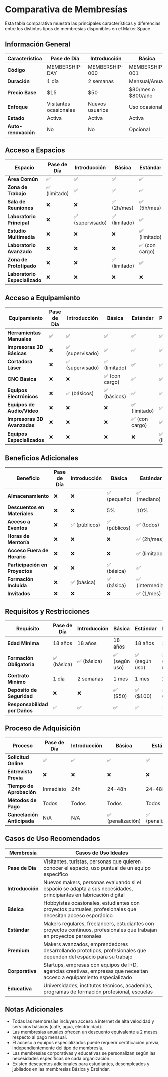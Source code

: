 # Comparativa de Membresías

Esta tabla comparativa muestra las principales características y diferencias entre los distintos tipos de membresías disponibles en el Maker Space.

## Información General

| Característica | Pase de Día | Introducción | Básica | Estándar | Premium | Corporativa | Educativa |
|----------------|-------------|--------------|--------|----------|---------|-------------|-----------|
| **Código** | MEMBERSHIP-DAY | MEMBERSHIP-000 | MEMBERSHIP-001 | MEMBERSHIP-002 | MEMBERSHIP-003 | MEMBERSHIP-004 | MEMBERSHIP-005 |
| **Duración** | 1 día | 2 semanas | Mensual/Anual | Mensual/Anual | Mensual/Anual | Personalizable | Semestral |
| **Precio Base** | $15 | $50 | $80/mes o $800/año | $150/mes o $1500/año | $250/mes o $2500/año | Desde $500/mes | $1200/semestre |
| **Enfoque** | Visitantes ocasionales | Nuevos usuarios | Uso ocasional | Uso regular | Uso intensivo | Empresas/Grupos | Instituciones educativas |
| **Estado** | Activa | Activa | Activa | Activa | Activa | Activa | En desarrollo |
| **Auto-renovación** | No | No | Opcional | Opcional | Opcional | Personalizable | No |

## Acceso a Espacios

| Espacio | Pase de Día | Introducción | Básica | Estándar | Premium | Corporativa | Educativa |
|---------|-------------|--------------|--------|----------|---------|-------------|-----------|
| **Área Común** | ✅ | ✅ | ✅ | ✅ | ✅ | ✅ | ✅ |
| **Zona de Trabajo** | ✅ (limitado) | ✅ | ✅ | ✅ | ✅ | ✅ | ✅ |
| **Sala de Reuniones** | ❌ | ❌ | ✅ (2h/mes) | ✅ (5h/mes) | ✅ (10h/mes) | ✅ (personalizable) | ✅ (programado) |
| **Laboratorio Principal** | ❌ | ✅ (supervisado) | ✅ (limitado) | ✅ | ✅ | ✅ | ✅ (supervisado) |
| **Estudio Multimedia** | ❌ | ❌ | ❌ | ✅ (limitado) | ✅ | ✅ (personalizable) | ✅ (programado) |
| **Laboratorio Avanzado** | ❌ | ❌ | ❌ | ✅ (con cargo) | ✅ | ✅ (personalizable) | ✅ (programado) |
| **Zona de Prototipado** | ❌ | ❌ | ✅ (limitado) | ✅ | ✅ | ✅ | ✅ (supervisado) |
| **Laboratorio Especializado** | ❌ | ❌ | ❌ | ❌ | ✅ (limitado) | ✅ (con cargo) | ✅ (programado) |

## Acceso a Equipamiento

| Equipamiento | Pase de Día | Introducción | Básica | Estándar | Premium | Corporativa | Educativa |
|--------------|-------------|--------------|--------|----------|---------|-------------|-----------|
| **Herramientas Manuales** | ✅ | ✅ | ✅ | ✅ | ✅ | ✅ | ✅ |
| **Impresoras 3D Básicas** | ❌ | ✅ (supervisado) | ✅ | ✅ | ✅ | ✅ | ✅ |
| **Cortadora Láser** | ❌ | ✅ (supervisado) | ✅ (limitado) | ✅ | ✅ | ✅ | ✅ (supervisado) |
| **CNC Básica** | ❌ | ❌ | ✅ (con cargo) | ✅ | ✅ | ✅ | ✅ (supervisado) |
| **Equipos Electrónicos** | ❌ | ✅ (básicos) | ✅ (básicos) | ✅ | ✅ | ✅ | ✅ |
| **Equipos de Audio/Video** | ❌ | ❌ | ❌ | ✅ (limitado) | ✅ | ✅ (personalizable) | ✅ (programado) |
| **Impresoras 3D Avanzadas** | ❌ | ❌ | ❌ | ✅ (con cargo) | ✅ | ✅ (con cargo) | ✅ (programado) |
| **Equipos Especializados** | ❌ | ❌ | ❌ | ❌ | ✅ (limitado) | ✅ (con cargo) | ✅ (programado) |

## Beneficios Adicionales

| Beneficio | Pase de Día | Introducción | Básica | Estándar | Premium | Corporativa | Educativa |
|-----------|-------------|--------------|--------|----------|---------|-------------|-----------|
| **Almacenamiento** | ❌ | ❌ | ✅ (pequeño) | ✅ (mediano) | ✅ (grande) | ✅ (personalizable) | ✅ (compartido) |
| **Descuentos en Materiales** | ❌ | ❌ | 5% | 10% | 15% | Negociable | 10% |
| **Acceso a Eventos** | ❌ | ✅ (públicos) | ✅ (públicos) | ✅ (todos) | ✅ (todos + VIP) | ✅ (personalizable) | ✅ (educativos) |
| **Horas de Mentoría** | ❌ | ❌ | ❌ | ✅ (2h/mes) | ✅ (5h/mes) | ✅ (personalizable) | ✅ (incluido) |
| **Acceso Fuera de Horario** | ❌ | ❌ | ❌ | ✅ (limitado) | ✅ | ✅ (negociable) | ❌ |
| **Participación en Proyectos** | ❌ | ❌ | ✅ (básica) | ✅ | ✅ (prioritaria) | ✅ (patrocinio) | ✅ (educativa) |
| **Formación Incluida** | ❌ | ✅ (básica) | ✅ (básica) | ✅ (intermedia) | ✅ (avanzada) | ✅ (personalizada) | ✅ (curricular) |
| **Invitados** | ❌ | ❌ | ❌ | ✅ (1/mes) | ✅ (3/mes) | ✅ (múltiples) | ✅ (grupos) |

## Requisitos y Restricciones

| Requisito | Pase de Día | Introducción | Básica | Estándar | Premium | Corporativa | Educativa |
|-----------|-------------|--------------|--------|----------|---------|-------------|-----------|
| **Edad Mínima** | 18 años | 18 años | 18 años | 18 años | 18 años | N/A | 16 años (supervisado) |
| **Formación Obligatoria** | ✅ (básica) | ✅ (básica) | ✅ (según uso) | ✅ (según uso) | ✅ (según uso) | ✅ (personalizada) | ✅ (incluida) |
| **Contrato Mínimo** | 1 día | 2 semanas | 1 mes | 1 mes | 1 mes | 3 meses | 1 semestre |
| **Depósito de Seguridad** | ❌ | ❌ | ✅ ($50) | ✅ ($100) | ✅ ($200) | ✅ (negociable) | ✅ (institucional) |
| **Responsabilidad por Daños** | ✅ | ✅ | ✅ | ✅ | ✅ | ✅ (ampliada) | ✅ (institucional) |

## Proceso de Adquisición

| Proceso | Pase de Día | Introducción | Básica | Estándar | Premium | Corporativa | Educativa |
|---------|-------------|--------------|--------|----------|---------|-------------|-----------|
| **Solicitud Online** | ✅ | ✅ | ✅ | ✅ | ✅ | ✅ | ✅ |
| **Entrevista Previa** | ❌ | ❌ | ❌ | ❌ | ✅ | ✅ | ✅ |
| **Tiempo de Aprobación** | Inmediato | 24h | 24-48h | 24-48h | 48-72h | 1-2 semanas | 2-4 semanas |
| **Métodos de Pago** | Todos | Todos | Todos | Todos | Todos | Facturación | Institucional |
| **Cancelación Anticipada** | N/A | N/A | ✅ (penalización) | ✅ (penalización) | ✅ (penalización) | ✅ (según contrato) | ✅ (según acuerdo) |

## Casos de Uso Recomendados

| Membresía | Casos de Uso Ideales |
|-----------|----------------------|
| **Pase de Día** | Visitantes, turistas, personas que quieren conocer el espacio, uso puntual de un equipo específico |
| **Introducción** | Nuevos makers, personas evaluando si el espacio se adapta a sus necesidades, principiantes en fabricación digital |
| **Básica** | Hobbyistas ocasionales, estudiantes con proyectos puntuales, profesionales que necesitan acceso esporádico |
| **Estándar** | Makers regulares, freelancers, estudiantes con proyectos continuos, profesionales que trabajan en proyectos personales |
| **Premium** | Makers avanzados, emprendedores desarrollando prototipos, profesionales que dependen del espacio para su trabajo |
| **Corporativa** | Startups, empresas con equipos de I+D, agencias creativas, empresas que necesitan acceso a equipamiento especializado |
| **Educativa** | Universidades, institutos técnicos, academias, programas de formación profesional, escuelas |

## Notas Adicionales

- Todas las membresías incluyen acceso a internet de alta velocidad y servicios básicos (café, agua, electricidad).
- Las membresías anuales ofrecen un descuento equivalente a 2 meses respecto al pago mensual.
- El acceso a equipos especializados puede requerir certificación previa, independientemente del tipo de membresía.
- Las membresías corporativas y educativas se personalizan según las necesidades específicas de cada organización.
- Existen descuentos adicionales para estudiantes, desempleados y jubilados en las membresías Básica y Estándar.
